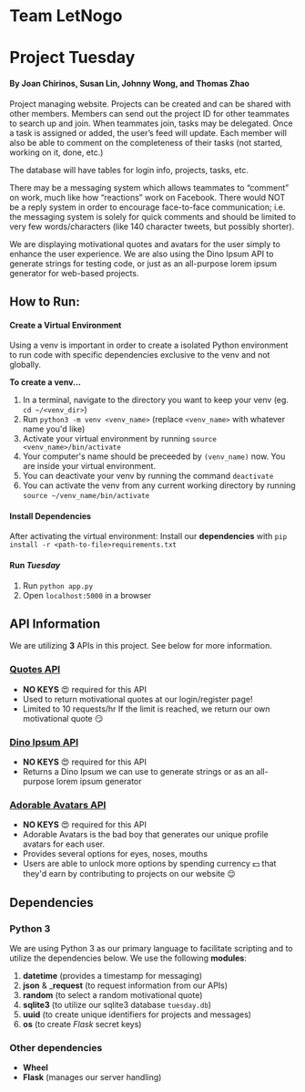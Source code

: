 # Team LetNogo
# Project Tuesday
#### By Joan Chirinos, Susan Lin, Johnny Wong, and Thomas Zhao

Project managing website. Projects can be created and can be shared with other members. Members can send out the project ID for other teammates to search up and join. When teammates join, tasks may be delegated. Once a task is assigned or added, the user’s feed will update. Each member will also be able to comment on the completeness of their tasks (not started, working on it, done, etc.)

The database will have tables for login info, projects, tasks, etc.

There may be a messaging system which allows teammates to “comment” on work, much like how “reactions” work on Facebook. There would NOT be a reply system in order to encourage face-to-face communication; i.e. the messaging system is solely for quick comments and should be limited to very few words/characters (like 140 character tweets, but possibly shorter).

We are displaying motivational quotes and avatars for the user simply to enhance the user experience. We are also using the Dino Ipsum API to generate strings for testing code, or just as an all-purpose lorem ipsum generator for web-based projects.

## How to Run:
#### Create a Virtual Environment
Using a venv is important in order to create a isolated Python environment to run code with specific dependencies exclusive to the venv and not globally. 

__To create a venv...__
1. In a terminal, navigate to the directory you want to keep your venv (eg. `cd ~/<venv_dir>`)
2. Run `python3 -m venv <venv_name>` (replace `<venv_name>` with whatever name you'd like) 
3. Activate your virtual environment by running `source <venv_name>/bin/activate`
4. Your computer's name should be preceeded by `(venv_name)` now. You are inside your virtual environment.
5. You can deactivate your venv by running the command `deactivate`
6. You can activate the venv from any current working directory by running `source ~/venv_name/bin/activate`

#### Install Dependencies
After activating the virtual environment:
Install our __dependencies__ with `pip install -r <path-to-file>requirements.txt`

#### Run _Tuesday_
1. Run `python app.py`
2. Open `localhost:5000` in a browser

## API Information
We are utilizing __3__ APIs in this project. See below for more information.

### [Quotes API](http://quotes.rest/)
* __NO KEYS__ :heart_eyes: required for this API
* Used to return motivational quotes at our login/register page! 
* Limited to 10 requests/hr 
If the limit is reached, we return our own motivational quote :smirk:

### [Dino Ipsum API](http://dinoipsum.herokuapp.com/)
* __NO KEYS__ :heart_eyes: required for this API
* Returns a Dino Ipsum we can use to generate strings or as an all-purpose lorem ipsum generator

### [Adorable Avatars API](https://avatars.adorable.io/)
* __NO KEYS__ :heart_eyes: required for this API
* Adorable Avatars is the bad boy that generates our unique profile avatars for each user.
* Provides several options for eyes, noses, mouths
* Users are able to unlock more options by spending currency :dollar: that they'd earn by contributing to projects on our website :relieved:

## Dependencies
### Python 3
We are using Python 3 as our primary language to facilitate scripting and to utilize the dependencies below.
We use the following __modules__:
1. __datetime__ (provides a timestamp for messaging)
2. __json__ & ___request__ (to request information from our APIs)
3. __random__ (to select a random motivational quote)
4. __sqlite3__ (to utilize our sqlite3 database `tuesday.db`)
5. __uuid__ (to create unique identifiers for projects and messages)
6. __os__ (to create _Flask_ secret keys)

### Other dependencies
- __Wheel__
- __Flask__ (manages our server handling)



